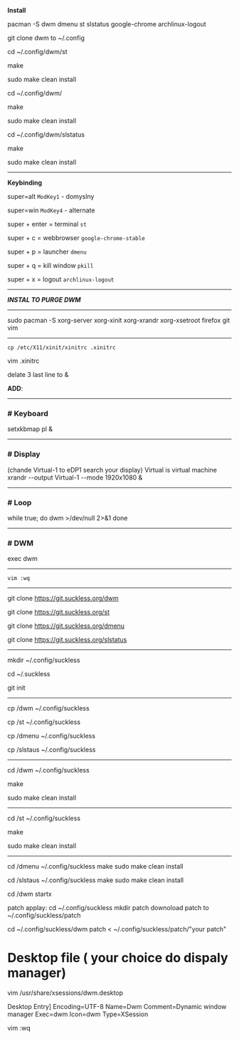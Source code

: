**Install**

pacman -S dwm dmenu st slstatus google-chrome archlinux-logout

git clone dwm to ~/.config

cd ~/.config/dwm/st

make

sudo make clean install

cd ~/.config/dwm/

make

sudo make clean install

cd ~/.config/dwm/slstatus

make

sudo make clean install

---

**Keybinding**

super=alt `ModKey1` - domyslny

super=win `ModKey4` - alternate

super + enter = terminal `st`

super + c = webbrowser `google-chrome-stable`

super + p = launcher `dmenu`

super + q = kill window `pkill`

super + x = logout `archlinux-logout`

----

***INSTAL TO PURGE DWM***

---

sudo pacman -S xorg-server xorg-xinit xorg-xrandr xorg-xsetroot firefox git vim

---

`cp /etc/X11/xinit/xinitrc .xinitrc` 

vim .xinitrc

delate 3 last line to &

**ADD**:

---

### # Keyboard
setxkbmap pl &

---

### # Display

 (chande Virtual-1 to eDP1 search your display) Virtual is virtual machine 
xrandr --output Virtual-1 --mode 1920x1080 &

---

### # Loop
while true; do
             dwm >/dev/null 2>&1
done

---

### # DWM
exec dwm

---

`vim :wq`

---
git clone https://git.suckless.org/dwm

git clone https://git.suckless.org/st

git clone https://git.suckless.org/dmenu

git clone https://git.suckless.org/slstatus

---


mkdir ~/.config/suckless

cd ~/.suckless

git init

---
cp /dwm ~/.config/suckless

cp /st ~/.config/suckless

cp /dmenu ~/.config/suckless

cp /slstaus ~/.config/suckless

---

cd /dwm ~/.config/suckless

make

sudo make clean install

---

cd /st ~/.config/suckless

make

sudo make clean install

---

cd /dmenu ~/.config/suckless
make
sudo make clean install

cd /slstaus ~/.config/suckless
make
sudo make clean install

cd /dwm 
startx

patch applay:
cd ~/.config/suckless
mkdir patch
downoload patch to ~/.config/suckless/patch

cd ~/.config/suckless/dwm
patch < ~/.config/suckless/patch/"your patch"

# Desktop file ( your choice do dispaly manager)

vim /usr/share/xsessions/dwm.desktop

Desktop Entry]
Encoding=UTF-8
Name=Dwm
Comment=Dynamic window manager
Exec=dwm
Icon=dwm
Type=XSession

vim :wq

